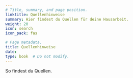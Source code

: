 ```yaml
---
# Title, summary, and page position.
linktitle: Quellenhinweise
summary: Hier findest du Quellen für deine Hausarbeit.
weight: 20
icon: search
icon_pack: fas

# Page metadata.
title: Quellenhinweise
date: 
type: book  # Do not modify.
---
```


So findest du Quellen.
